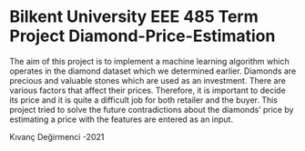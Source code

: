 # Bilkent University EEE 485 Term Project Diamond-Price-Estimation

The aim of this project is to implement a machine learning algorithm which operates in the diamond dataset which we determined earlier. 
Diamonds are precious and valuable stones which are used as an investment. There are various factors that affect their prices. 
Therefore, it is important to decide its price and it is quite a difficult job for both retailer and the buyer. This project tried 
to solve the future contradictions about the diamonds’ price by estimating a price with the features are entered as an input.

Kıvanç Değirmenci -2021
